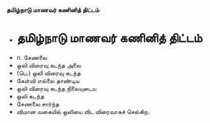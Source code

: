 **தமிழ்நாடு மாணவர் கணினித் திட்டம்**
- # தமிழ்நாடு மாணவர் கணினித் திட்டம்
- n. சேணலை
- ஒலி  விரைவு கடந்த அலை
- (பெ.) ஒலி விரைவு கடந்த
- கேள்வி   எல்லை தாண்டிய
- ஒலி விரைவு கடந்த நிலையுடைய
- ஒலி கடந்த
- சேணலை சார்ந்த
- விமான வகையில்  ஒலியை விட விரைவாகச் செல்கிற.

